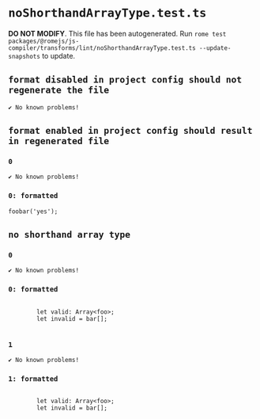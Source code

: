 # `noShorthandArrayType.test.ts`

**DO NOT MODIFY**. This file has been autogenerated. Run `rome test packages/@romejs/js-compiler/transforms/lint/noShorthandArrayType.test.ts --update-snapshots` to update.

## `format disabled in project config should not regenerate the file`

```
✔ No known problems!

```

## `format enabled in project config should result in regenerated file`

### `0`

```
✔ No known problems!

```

### `0: formatted`

```
foobar('yes');

```

## `no shorthand array type`

### `0`

```
✔ No known problems!

```

### `0: formatted`

```

        let valid: Array<foo>;
        let invalid = bar[];
      
```

### `1`

```
✔ No known problems!

```

### `1: formatted`

```

        let valid: Array<foo>;
        let invalid = bar[];
      
```
